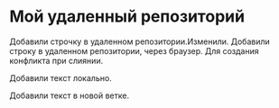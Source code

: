 # Мой удаленный репозиторий

Добавили строчку в удаленном репозитории.Изменили.
Добавили строку в удаленном репозитории, через браузер.
Для создания конфликта при слиянии.

Добавили текст локально.

Добавили текст в новой ветке.
